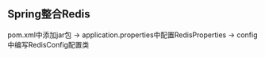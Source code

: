 ## Spring整合Redis
pom.xml中添加jar包 -> application.properties中配置RedisProperties -> config中编写RedisConfig配置类 

